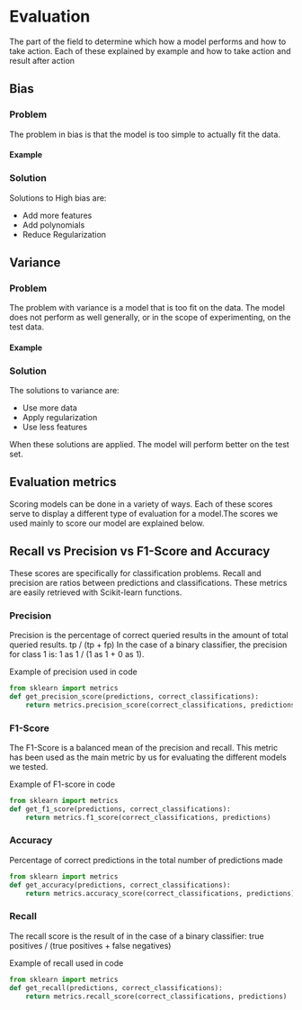 # Evaluation 
The part of the field to determine which how a model performs and how to take action.
Each of these explained by example and how to take action and result after action 

## Bias
### Problem
The problem in bias is that the model is too simple to actually fit the data.

#### Example


### Solution
Solutions to High bias are: 
* Add more features
* Add polynomials
* Reduce Regularization


## Variance
### Problem
The problem with variance is a model that is too fit on the data. The model does not perform as well generally,
or in the scope of experimenting, on the test data. 

#### Example


### Solution
The solutions to variance are: 
* Use more data
* Apply regularization
* Use less features

When these solutions are applied. The model will perform better on the test set. 

## Evaluation metrics 
Scoring models can be done in a variety of ways. Each of these scores serve to display a different type of 
evaluation for a model.The scores we used mainly to score our model are explained below. 

## Recall vs Precision vs F1-Score and Accuracy
These scores are specifically for classification problems. Recall and precision are ratios between predictions and 
classifications. These metrics are easily retrieved with Scikit-learn functions.

### Precision
Precision is the percentage of correct queried results in the amount of total queried results. tp / (tp + fp) 
In the case of a binary classifier, the precision for class 1 is: 1 as 1 / (1 as 1 + 0 as 1).

Example of precision used in code
```python
from sklearn import metrics
def get_precision_score(predictions, correct_classifications):
    return metrics.precision_score(correct_classifications, predictions)
```

### F1-Score
The F1-Score is a balanced mean of the precision and recall. This metric has been used as the main metric by us for 
evaluating the different models we tested. 

Example of F1-score in code
```python
from sklearn import metrics
def get_f1_score(predictions, correct_classifications):
    return metrics.f1_score(correct_classifications, predictions)
```

### Accuracy
Percentage of correct predictions in the total number of predictions made

```python
from sklearn import metrics
def get_accuracy(predictions, correct_classifications):
    return metrics.accuracy_score(correct_classifications, predictions)
```

### Recall
The recall score is the result of in the case of a binary classifier: true positives / (true positives + false negatives)

Example of recall used in code
```python
from sklearn import metrics
def get_recall(predictions, correct_classifications):
    return metrics.recall_score(correct_classifications, predictions)
```
